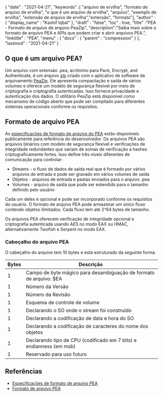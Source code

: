 {
  "date" : "2021-04-21",
  "keywords" :[ "arquivo de ervilha", "formato de arquivo de ervilha", "o que é um arquivo de ervilha", "arquivo", "exemplo de ervilha", "extensão de arquivo de ervilha","extensão", "formato"],
  "author" : {
    "display_name" : "Kashif Iqbal"
},
  "draft" : "false",
  "toc" : true,
  "title" :"PEA - Formato de arquivo de arquivo PeaZip",
  "description":"Saiba mais sobre o formato de arquivo PEA e APIs que podem criar e abrir arquivos PEA.",
  "linktitle" : "PEA",
  "menu" : {
    "docs" : {
      "parent" : "compression"
}
},
  "lastmod" : "2021-04-21"
}

## O que é um arquivo PEA?

Um arquivo com extensão .pea, acrônimo para Pack, Encrypt, and Authenticate, é um arquivo [zip](/pt/compression/zip/) criado com o aplicativo de software de arquivamento [PeaZip](https://peazip.github.io/). Ele apresenta compactação e saída de vários volumes e oferece um modelo de segurança flexível por meio de criptografia e criptografia autenticadas. Isso fornece privacidade e autenticação dos dados. O utilitário PeaZip está disponível como mecanismo de código aberto que pode ser compilado para diferentes sistemas operacionais conforme os requisitos.

## Formato de arquivo PEA

As [especificações de formato de arquivo do PEA](https://peazip.github.io/pea_help.pdf) estão disponíveis publicamente para referência do desenvolvedor. Os arquivos PEA são arquivos binários com modelo de segurança flexível e verificações de integridade redundantes que variam de somas de verificação a hashes criptograficamente fortes. Isso define três níveis diferentes de comunicação para controlar:

* Streams - o fluxo de dados de saída real que é formado por vários arquivos de entrada e pode ser gravado em vários volumes de saída
* Objetos - arquivos de entrada e pastas enviados para o arquivo .pea
* Volumes - arquivo de saída que pode ser estendido para o tamanho definido pelo usuário

Cada um deles é opcional e pode ser incorporado conforme os requisitos do usuário. O formato de arquivo PEA pode armazenar um único fluxo contendo objetos ilimitados. Cada fluxo tem até 2^64 bytes de tamanho.

Os arquivos PEA oferecem verificação de integridade opcional e criptografia autenticada usando AES no modo EAX ou HMAC, alternativamente Twofish e Serpent no modo EAX.

### Cabeçalho do arquivo PEA

O cabeçalho do arquivo tem 10 bytes e está estruturado da seguinte forma.

|Bytes|Descrição|
---|---|
|1 | Campo de byte mágico para desambiguação de formato de arquivo: $EA|
|1 | Número da Versão|
|1 | Número da Revisão|
|1 | Esquema de controle de volume|
|1 | Declarando o SO onde o stream foi construído|
|1 | Declarando a codificação de data e hora do SO|
|1 | Declarando a codificação de caracteres do nome dos objetos|
|1 | Declarando tipo de CPU (codificado em 7 bits) e endianness (em msb)|
|1 | Reservado para uso futuro|

## Referências

* [Especificações de formato de arquivo PEA](https://peazip.github.io/pea_help.pdf)
* [Formato de arquivo PEA](https://peazip.github.io/pea-file-format.html#.pea_specifications)

